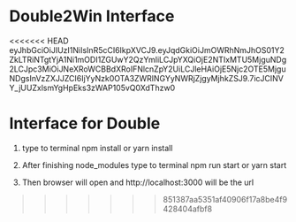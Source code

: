 # Double2Win Interface

   <<<<<<< HEAD
 eyJhbGciOiJIUzI1NiIsInR5cCI6IkpXVCJ9.eyJqdGkiOiJmOWRhNmJhOS01Y2ZkLTRiNTgtYjA1Ni1mODI1ZGUwY2QzYmIiLCJpYXQiOjE2NTIxMTU5MjguNDg2LCJpc3MiOiJNeXRoWCBBdXRoIFNlcnZpY2UiLCJleHAiOjE5Njc2OTE5MjguNDgsInVzZXJJZCI6IjYyNzk0OTA3ZWRlNGYyNWRjZjgyMjhkZSJ9.7icJCINVY_jUUZxlsmYgHpEks3zWAP105vQ0XdThzw0

  Interface for Double
=======
1. type to terminal 
   npm install or yarn install

2.  After finishing node_modules type to terminal 
   npm run start or yarn start

3. Then browser will open and  http://localhost:3000 will be the url
>>>>>>> 851387aa5351af40906f17a8be4f9428404afbf8
